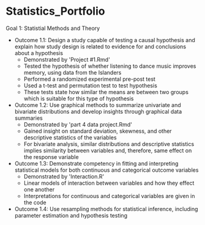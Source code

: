 # Statistics_Portfolio
Goal 1: Statistial Methods and Theory
  - Outcome 1.1: Design a study capable of testing a causal hypothesis and explain how study design is related to evidence for and conclusions about a hypothesis
    + Demonstrated by 'Project #1.Rmd'
    + Tested the hypothesis of whether listening to dance music improves memory, using data from the Islanders
    + Performed a randomized experimental pre-post test 
    + Used a t-test and permutation test to test hypothesis
    + These tests state how similar the means are between two groups which is suitable for this type of hypothesis
  - Outcome 1.2: Use graphical methods to summarize univariate and bivariate distributions and develop insights through graphical data summaries
    + Demonstrated by 'part 4 data project.Rmd'
    + Gained insight on standard deviation, skewness, and other descriptive statistics of the variables
    + For bivariate analysis, similar distributions and descriptive statistics implies similarity between variables and, therefore, same effect on the response variable
  - Outcome 1.3: Demonstrate competency in fitting and interpreting statistical models for both continuous and categorical outcome variables
    + Demonstrated by 'Interaction.R'
    + Linear models of interaction between variables and how they effect one another
    + Interpretations for continuous and categorical variables are given in the code
  - Outcome 1.4: Use resampling methods for statistical inference, including parameter estimation and hypothesis testing
